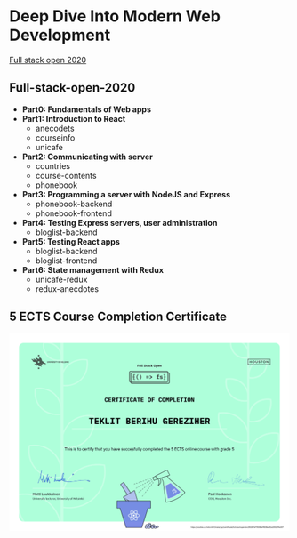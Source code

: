 # Deep Dive Into Modern Web Development 
[Full stack open 2020](https://fullstackopen.com/en)
## Full-stack-open-2020
- **Part0: Fundamentals of Web apps**
- **Part1: Introduction to React**
  - anecodets
  - courseinfo
  - unicafe
- **Part2: Communicating with server**
  - countries
  - course-contents
  - phonebook
- **Part3: Programming a server with NodeJS and Express**
  - phonebook-backend
  - phonebook-frontend
- **Part4: Testing Express servers, user administration**
  - bloglist-backend
- **Part5: Testing React apps**
  - bloglist-backend
  - bloglist-frontend
- **Part6: State management with Redux**
  - unicafe-redux
  - redux-anecdotes

## 5 ECTS Course Completion Certificate

![5 ects certificate with grade 5](https://github.com/TeklitB/Full-stack-open-2020/blob/master/certificate-fullstack-5ECTSGrade5.png)
